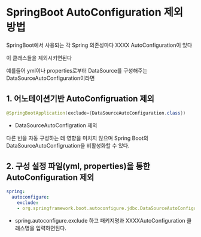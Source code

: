 # SpringBoot AutoConfiguration 제외 방법



SpringBoot에서 사용되는 각 Spring 의존성마다 XXXX AutoConfiguration이 있다

이 클래스들을 제외시키면된다



예를들어 yml이나 properties로부터 DataSource를 구성해주는 DataSourceAutoConfiguration이라면



## 1. 어노테이션기반 AutoConfigruation 제외



```java
@SpringBootApplication(exclude={DataSourceAutoConfiguration.class})
```

* DataSourceAutoConfigration 제외



 다른 빈을 자동 구성하는 데 영향을 미치지 않으며 Spring Boot의 DataSourceAutoConfigruation을 비활성화할 수 있다.





## 2. 구성 설정 파일(yml, properties)을 통한 AutoConfiguration 제외



```yml
spring:
  autoconfigure:
    exclude:
    - org.springframework.boot.autoconfigure.jdbc.DataSourceAutoConfiguration
```

* spring.autoconfigure.exclude 하고 패키지명과 XXXXAutoConfiguration 클래스명을 입력하면된다.

